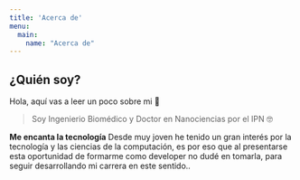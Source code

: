 ```yaml
---
title: 'Acerca de'
menu:
  main:
    name: "Acerca de"
---
```


## ¿Quién soy?

Hola, aquí vas a leer un poco sobre mi 🤩

> Soy Ingenierio Biomédico y Doctor en Nanociencias por el IPN 🤓

**Me encanta la tecnología** Desde muy joven he tenido un gran interés por la tecnología y las ciencias de la computación, es por eso que al presentarse esta oportunidad de formarme como developer no dudé en tomarla, para seguir desarrollando mi carrera en este sentido..

